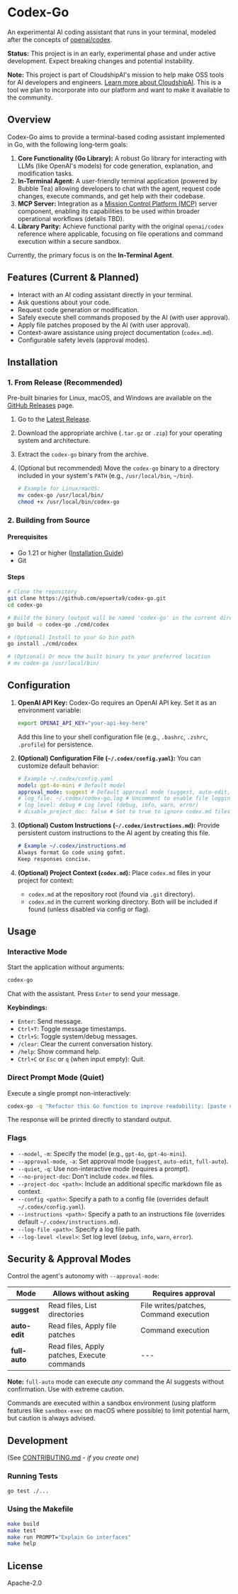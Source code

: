 # Codex-Go

An experimental AI coding assistant that runs in your terminal, modeled after the concepts of [openai/codex](https://github.com/openai/codex).

**Status:** This project is in an early, experimental phase and under active development. Expect breaking changes and potential instability.

**Note:** This project is part of CloudshipAI's mission to help make OSS tools for AI developers and engineers. [Learn more about CloudshipAI](https://cloudshipai.com). This is a tool we plan to incorporate into our platform and want to make it available to the community.

## Overview

Codex-Go aims to provide a terminal-based coding assistant implemented in Go, with the following long-term goals:

1.  **Core Functionality (Go Library):** A robust Go library for interacting with LLMs (like OpenAI's models) for code generation, explanation, and modification tasks.
2.  **In-Terminal Agent:** A user-friendly terminal application (powered by Bubble Tea) allowing developers to chat with the agent, request code changes, execute commands, and get help with their codebase.
3.  **MCP Server:** Integration as a [Mission Control Platform (MCP)](https://example.com/mcp-explanation) server component, enabling its capabilities to be used within broader operational workflows (details TBD).
4.  **Library Parity:** Achieve functional parity with the original `openai/codex` reference where applicable, focusing on file operations and command execution within a secure sandbox.

Currently, the primary focus is on the **In-Terminal Agent**.

## Features (Current & Planned)

-   Interact with an AI coding assistant directly in your terminal.
-   Ask questions about your code.
-   Request code generation or modification.
-   Safely execute shell commands proposed by the AI (with user approval).
-   Apply file patches proposed by the AI (with user approval).
-   Context-aware assistance using project documentation (`codex.md`).
-   Configurable safety levels (approval modes).

## Installation

### 1. From Release (Recommended)

Pre-built binaries for Linux, macOS, and Windows are available on the [GitHub Releases](https://github.com/epuerta9/codex-go/releases) page.

1.  Go to the [Latest Release](https://github.com/epuerta9/codex-go/releases/latest).
2.  Download the appropriate archive (`.tar.gz` or `.zip`) for your operating system and architecture.
3.  Extract the `codex-go` binary from the archive.
4.  (Optional but recommended) Move the `codex-go` binary to a directory included in your system's `PATH` (e.g., `/usr/local/bin`, `~/bin`).

    ```bash
    # Example for Linux/macOS:
    mv codex-go /usr/local/bin/
    chmod +x /usr/local/bin/codex-go
    ```

### 2. Building from Source

#### Prerequisites

-   Go 1.21 or higher ([Installation Guide](https://go.dev/doc/install))
-   Git

#### Steps

```bash
# Clone the repository
git clone https://github.com/epuerta9/codex-go.git
cd codex-go

# Build the binary (output will be named 'codex-go' in the current directory)
go build -o codex-go ./cmd/codex

# (Optional) Install to your Go bin path
go install ./cmd/codex

# (Optional) Or move the built binary to your preferred location
# mv codex-go /usr/local/bin/
```

## Configuration

1.  **OpenAI API Key:**
    Codex-Go requires an OpenAI API key. Set it as an environment variable:
    ```bash
    export OPENAI_API_KEY="your-api-key-here"
    ```
    Add this line to your shell configuration file (e.g., `.bashrc`, `.zshrc`, `.profile`) for persistence.

2.  **(Optional) Configuration File (`~/.codex/config.yaml`):**
    You can customize default behavior:
    ```yaml
    # Example ~/.codex/config.yaml
    model: gpt-4o-mini # Default model
    approval_mode: suggest # Default approval mode (suggest, auto-edit, full-auto)
    # log_file: ~/.codex/codex-go.log # Uncomment to enable file logging
    # log_level: debug # Log level (debug, info, warn, error)
    # disable_project_doc: false # Set to true to ignore codex.md files
    ```

3.  **(Optional) Custom Instructions (`~/.codex/instructions.md`):**
    Provide persistent custom instructions to the AI agent by creating this file.
    ```markdown
    # Example ~/.codex/instructions.md
    Always format Go code using gofmt.
    Keep responses concise.
    ```

4.  **(Optional) Project Context (`codex.md`):**
    Place `codex.md` files in your project for context:
    -   `codex.md` at the repository root (found via `.git` directory).
    -   `codex.md` in the current working directory.
    Both will be included if found (unless disabled via config or flag).

## Usage

### Interactive Mode

Start the application without arguments:

```bash
codex-go
```

Chat with the assistant. Press `Enter` to send your message.

**Keybindings:**

-   `Enter`: Send message.
-   `Ctrl+T`: Toggle message timestamps.
-   `Ctrl+S`: Toggle system/debug messages.
-   `/clear`: Clear the current conversation history.
-   `/help`: Show command help.
-   `Ctrl+C` or `Esc` or `q` (when input empty): Quit.

### Direct Prompt Mode (Quiet)

Execute a single prompt non-interactively:

```bash
codex-go -q "Refactor this Go function to improve readability: [paste code here]"
```
The response will be printed directly to standard output.

### Flags

-   `--model`, `-m`: Specify the model (e.g., `gpt-4o`, `gpt-4o-mini`).
-   `--approval-mode`, `-a`: Set approval mode (`suggest`, `auto-edit`, `full-auto`).
-   `--quiet`, `-q`: Use non-interactive mode (requires a prompt).
-   `--no-project-doc`: Don't include `codex.md` files.
-   `--project-doc <path>`: Include an additional specific markdown file as context.
-   `--config <path>`: Specify a path to a config file (overrides default `~/.codex/config.yaml`).
-   `--instructions <path>`: Specify a path to an instructions file (overrides default `~/.codex/instructions.md`).
-   `--log-file <path>`: Specify a log file path.
-   `--log-level <level>`: Set log level (`debug`, `info`, `warn`, `error`).

## Security & Approval Modes

Control the agent's autonomy with `--approval-mode`:

| Mode          | Allows without asking                | Requires approval                       |
|---------------|--------------------------------------|-----------------------------------------|
| **suggest**   | Read files, List directories         | File writes/patches, Command execution  |
| **auto-edit** | Read files, Apply file patches       | Command execution                       |
| **full-auto** | Read files, Apply patches, Execute commands | ---                                     |

**Note:** `full-auto` mode can execute *any* command the AI suggests without confirmation. Use with extreme caution.

Commands are executed within a sandbox environment (using platform features like `sandbox-exec` on macOS where possible) to limit potential harm, but caution is always advised.

## Development

(See [CONTRIBUTING.md](CONTRIBUTING.md) - *if you create one*)

### Running Tests

```bash
go test ./...
```

### Using the Makefile

```bash
make build
make test
make run PROMPT="Explain Go interfaces"
make help
```

## License

Apache-2.0
